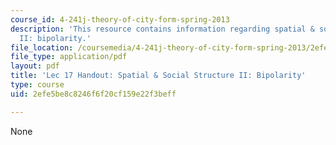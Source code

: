 ```yaml
---
course_id: 4-241j-theory-of-city-form-spring-2013
description: 'This resource contains information regarding spatial & social structure
  II: bipolarity.'
file_location: /coursemedia/4-241j-theory-of-city-form-spring-2013/2efe5be8c8246f6f20cf159e22f3beff_MIT4_241JS13_handout17.pdf
file_type: application/pdf
layout: pdf
title: 'Lec 17 Handout: Spatial & Social Structure II: Bipolarity'
type: course
uid: 2efe5be8c8246f6f20cf159e22f3beff

---
```

None